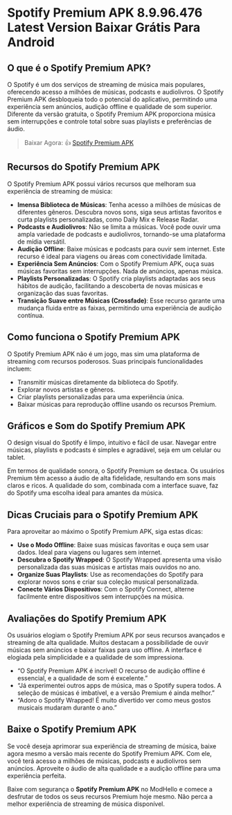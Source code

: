 # Spotify Premium APK 8.9.96.476 Latest Version Baixar Grátis Para Android
 
## O que é o Spotify Premium APK?

O Spotify é um dos serviços de streaming de música mais populares, oferecendo acesso a milhões de músicas, podcasts e audiolivros. O Spotify Premium APK desbloqueia todo o potencial do aplicativo, permitindo uma experiência sem anúncios, audição offline e qualidade de som superior. Diferente da versão gratuita, o Spotify Premium APK proporciona música sem interrupções e controle total sobre suas playlists e preferências de áudio.

>Baixar Agora: 👍 [Spotify Premium APK](https://modhello.com/spotify-premium/)

## Recursos do Spotify Premium APK

O Spotify Premium APK possui vários recursos que melhoram sua experiência de streaming de música:

- **Imensa Biblioteca de Músicas**: Tenha acesso a milhões de músicas de diferentes gêneros. Descubra novos sons, siga seus artistas favoritos e curta playlists personalizadas, como Daily Mix e Release Radar.  
- **Podcasts e Audiolivros**: Não se limita a músicas. Você pode ouvir uma ampla variedade de podcasts e audiolivros, tornando-se uma plataforma de mídia versátil.  
- **Audição Offline**: Baixe músicas e podcasts para ouvir sem internet. Este recurso é ideal para viagens ou áreas com conectividade limitada.  
- **Experiência Sem Anúncios**: Com o Spotify Premium APK, ouça suas músicas favoritas sem interrupções. Nada de anúncios, apenas música.  
- **Playlists Personalizadas**: O Spotify cria playlists adaptadas aos seus hábitos de audição, facilitando a descoberta de novas músicas e organização das suas favoritas.  
- **Transição Suave entre Músicas (Crossfade)**: Esse recurso garante uma mudança fluida entre as faixas, permitindo uma experiência de audição contínua.  

## Como funciona o Spotify Premium APK

O Spotify Premium APK não é um jogo, mas sim uma plataforma de streaming com recursos poderosos. Suas principais funcionalidades incluem:

- Transmitir músicas diretamente da biblioteca do Spotify.  
- Explorar novos artistas e gêneros.  
- Criar playlists personalizadas para uma experiência única.  
- Baixar músicas para reprodução offline usando os recursos Premium.  

## Gráficos e Som do Spotify Premium APK

O design visual do Spotify é limpo, intuitivo e fácil de usar. Navegar entre músicas, playlists e podcasts é simples e agradável, seja em um celular ou tablet.

Em termos de qualidade sonora, o Spotify Premium se destaca. Os usuários Premium têm acesso a áudio de alta fidelidade, resultando em sons mais claros e ricos. A qualidade do som, combinada com a interface suave, faz do Spotify uma escolha ideal para amantes da música.

## Dicas Cruciais para o Spotify Premium APK

Para aproveitar ao máximo o Spotify Premium APK, siga estas dicas:  

- **Use o Modo Offline**: Baixe suas músicas favoritas e ouça sem usar dados. Ideal para viagens ou lugares sem internet.  
- **Descubra o Spotify Wrapped**: O Spotify Wrapped apresenta uma visão personalizada das suas músicas e artistas mais ouvidos no ano.  
- **Organize Suas Playlists**: Use as recomendações do Spotify para explorar novos sons e criar sua coleção musical personalizada.  
- **Conecte Vários Dispositivos**: Com o Spotify Connect, alterne facilmente entre dispositivos sem interrupções na música.  

## Avaliações do Spotify Premium APK

Os usuários elogiam o Spotify Premium APK por seus recursos avançados e streaming de alta qualidade. Muitos destacam a possibilidade de ouvir músicas sem anúncios e baixar faixas para uso offline. A interface é elogiada pela simplicidade e a qualidade de som impressiona.

- “O Spotify Premium APK é incrível! O recurso de audição offline é essencial, e a qualidade de som é excelente.”  
- “Já experimentei outros apps de música, mas o Spotify supera todos. A seleção de músicas é imbatível, e a versão Premium é ainda melhor.”  
- “Adoro o Spotify Wrapped! É muito divertido ver como meus gostos musicais mudaram durante o ano.”  

## Baixe o Spotify Premium APK

Se você deseja aprimorar sua experiência de streaming de música, baixe agora mesmo a versão mais recente do Spotify Premium APK. Com ele, você terá acesso a milhões de músicas, podcasts e audiolivros sem anúncios. Aproveite o áudio de alta qualidade e a audição offline para uma experiência perfeita.

Baixe com segurança o **Spotify Premium APK** no ModHello e comece a desfrutar de todos os seus recursos Premium hoje mesmo. Não perca a melhor experiência de streaming de música disponível.  
